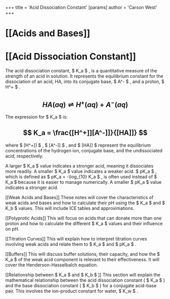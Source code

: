 +++
 title = 'Acid Dissociation Constant'
[params]
	author = 'Carson West'
+++
# [[Acids and Bases]]
# [[Acid Dissociation Constant]]

The acid dissociation constant,  $ K_a $ , is a quantitative measure of the strength of an acid in solution.  It represents the equilibrium constant for the dissociation of an acid, HA, into its conjugate base,  $ A^- $ , and a proton,  $ H^+ $ .

##  $$ HA(aq) \rightleftharpoons H^+(aq) + A^-(aq) $$  
The expression for  $ K_a $  is:

##  $$ K_a = \frac{[H^+]][A^-]]}{[HA]]} $$  
where  $ [H^+]] $ ,  $ [A^-]] $ , and  $ [HA]] $  represent the equilibrium concentrations of the hydrogen ion, conjugate base, and the undissociated acid, respectively.

A larger  $ K_a $  value indicates a stronger acid, meaning it dissociates more readily.  A smaller  $ K_a $  value indicates a weaker acid.   $ pK_a $ , which is defined as  $ pK_a = -\log_{10} K_a $ , is often used instead of  $ K_a $  because it is easier to manage numerically.  A smaller  $ pK_a $  value indicates a stronger acid.

[[Weak Acids and Bases]]  These notes will cover the characteristics of weak acids and bases and how to calculate their pH using the  $ K_a $  and  $ K_b $  values.  This will include ICE tables and approximations.

[[Polyprotic Acids]]  This will focus on acids that can donate more than one proton and how to calculate the different  $ K_a $  values and their influence on pH.

[[Titration Curves]]  This will explain how to interpret titration curves involving weak acids and relate them to  $ K_a $  and  $ pK_a $ .

[[Buffers]]  This will discuss buffer solutions, their capacity, and how the  $ K_a $  of the weak acid component is relevant to their effectiveness.  It will cover the Henderson-Hasselbalch equation.

[[Relationship between  $ K_a $  and  $ K_b $ ]] This section will explain the mathematical relationship between the acid dissociation constant ( $ K_a $ ) and the base dissociation constant ( $ K_b $ ) for a conjugate acid-base pair.  This involves the ion-product constant for water,  $ K_w $ .
